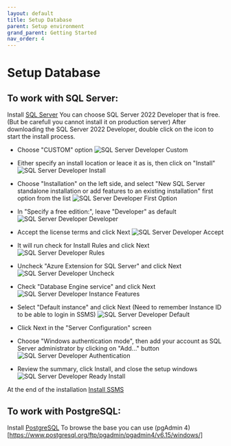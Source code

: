 ```yaml
---
layout: default
title: Setup Database
parent: Setup environment
grand_parent: Getting Started
nav_order: 4
---
```


# Setup Database 
## To work with SQL Server:
Install [SQL Server](https://www.microsoft.com/en-us/sql-server/sql-server-downloads)
You can choose SQL Server 2022 Developer that is free. (But be carefull you cannot install it on production server)
After downloading the SQL Server 2022 Developer, double click on the icon to start the install process.

 - Choose "CUSTOM" option
 ![SQL Server Developer Custom](../../Images/SQLServerDeveloperCustom.PNG)
 
 - Either specify an install location or leace it as is, then click on "Install"
 ![SQL Server Developer Install](../../Images/SQLServerDeveloperInstall.PNG)

 - Choose "Installation" on the left side, and select "New SQL Server standalone installation or add features to an existing installation" first option from the list
 ![SQL Server Developer First Option](../../Images/SQLServerDeveloperFirstOption.PNG)

 - In "Specify a free edition:", leave "Developer" as default
 ![SQL Server Developer Developer](../../Images/SQLServerDeveloperDeveloper.PNG)

 - Accept the license terms and click Next
 ![SQL Server Developer Accept](../../Images/SQLServerDeveloperAccept.PNG)

 - It will run check for Install Rules and click Next
 ![SQL Server Developer Rules](../../Images/SQLServerDeveloperRules.PNG)

 - Uncheck "Azure Extension for SQL Server" and click Next
 ![SQL Server Developer Uncheck](../../Images/SQLServerDeveloperUncheck.PNG)

 - Check "Database Engine service" and click Next
 ![SQL Server Developer Instance Features](../../Images/SQLServerDeveloperInstanceFeature.PNG)

 - Select "Default instance" and click Next (Need to remember Instance ID to be able to login in SSMS)
 ![SQL Server Developer Default](../../Images/SQLServerDeveloperDefault.PNG)

 - Click Next in the "Server Configuration" screen

 - Choose "Windows authentication mode", then add your account as SQL Server administrator by clicking on "Add..." button
 ![SQL Server Developer Authentication](../../Images/SQLServerDeveloperAuthentication.PNG)

 - Review the summary, click Install, and close the setup windows
 ![SQL Server Developer Ready Install](../../Images/SQLServerDeveloperReadyInstall.PNG)

At the end of the installation
[Install SSMS](https://learn.microsoft.com/en-us/sql/ssms/download-sql-server-management-studio-ssms)

## To work with PostgreSQL:
Install [PostgreSQL](https://www.postgresql.org/download/)
To browse the base you can use (pgAdmin 4)[https://www.postgresql.org/ftp/pgadmin/pgadmin4/v6.15/windows/]

